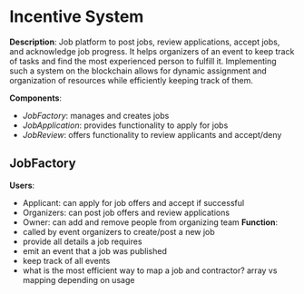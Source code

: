 # Incentive System
**Description**: Job platform to post jobs, review applications, accept jobs, and acknowledge job progress. It helps organizers of an event to keep track of tasks and find the most experienced person to fulfill it. Implementing such a system on the blockchain allows for dynamic assignment and organization of resources while efficiently keeping track of them.

**Components**: 
- *JobFactory*: manages and creates jobs
- *JobApplication*: provides functionality to apply for jobs
- *JobReview*: offers functionality to review applicants and accept/deny

## JobFactory
**Users**: 
- Applicant: can apply for job offers and accept if successful 
- Organizers: can post job offers and review applications
- Owner: can add and remove people from organizing team
**Function**:
- called by event organizers to create/post a new job
- provide all details a job requires
- emit an event that a job was published
- keep track of all events
- what is the most efficient way to map a job and contractor? array vs mapping depending on usage
